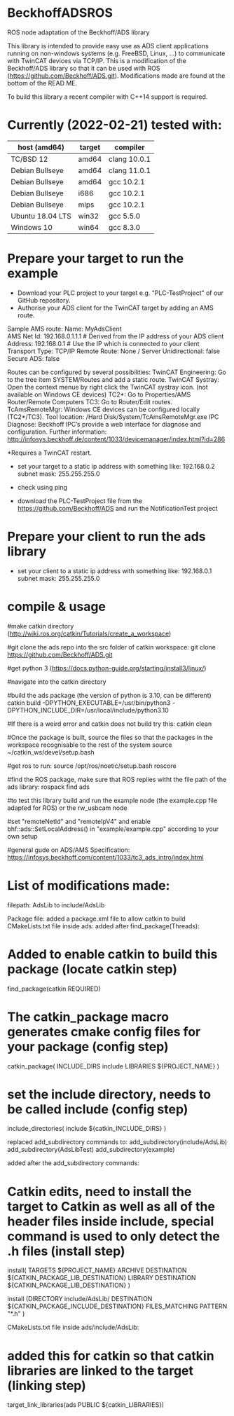 # BeckhoffADSROS
ROS node adaptation of the Beckhoff/ADS library

This library is intended to provide easy use as ADS client applications running on non-windows systems (e.g. FreeBSD, Linux, ...) to communicate with TwinCAT devices via TCP/IP. This is a modification of the Beckhoff/ADS library so that it can be used with ROS (https://github.com/Beckhoff/ADS.git). Modifications made are found at the bottom of the READ ME.

To build this library a recent compiler with C++14 support is required. 

Currently (2022-02-21) tested with:
===================================

host (amd64)     | target| compiler
-----------------|-------|-------------
TC/BSD 12        | amd64 | clang 10.0.1
Debian Bullseye  | amd64 | clang 11.0.1
Debian Bullseye  | amd64 | gcc 10.2.1
Debian Bullseye  | i686  | gcc 10.2.1
Debian Bullseye  | mips  | gcc 10.2.1
Ubuntu 18.04 LTS | win32 | gcc 5.5.0
Windows 10       | win64 | gcc 8.3.0


Prepare your target to run the example
======================================
- Download your PLC project to your target e.g. "PLC-TestProject" of our GitHub repository.
- Authorise your ADS client for the TwinCAT target by adding an AMS route.

Sample AMS route:
  Name:           MyAdsClient     
  AMS Net Id:     192.168.0.1.1.1 # Derived from the IP address of your ADS client
  Address:        192.168.0.1     # Use the IP which is connected to your client
  Transport Type: TCP/IP
  Remote Route:   None / Server
  Unidirectional: false
  Secure ADS:     false
  
Routes can be configured by several possibilities:
TwinCAT Engineering:  Go to the tree item SYSTEM/Routes and add a static route.
TwinCAT Systray:      Open the context menue by right click the TwinCAT systray icon. (not available on Windows CE devices) 
  TC2*: Go to Properties/AMS Router/Remote Computers
  TC3:  Go to  Router/Edit routes.
TcAmsRemoteMgr: Windows CE devices can be configured locally (TC2*/TC3). Tool location: /Hard Disk/System/TcAmsRemoteMgr.exe
IPC Diagnose: Beckhoff IPC’s provide a web interface for diagnose and configuration. Further information: http://infosys.beckhoff.de/content/1033/devicemanager/index.html?id=286

*Requires a TwinCAT restart.

- set your target to a static ip address with something like:
192.168.0.2 subnet mask: 255.255.255.0
- check using ping

- download the PLC-TestProject file from the https://github.com/Beckhoff/ADS and run the NotificationTest project

Prepare your client to run the ads library
======================================
- set your client to a static ip address with something like:
192.168.0.1 subnet mask: 255.255.255.0

compile & usage
===============

#make catkin directory (http://wiki.ros.org/catkin/Tutorials/create_a_workspace)

#git clone the ads repo into the src folder of catkin workspace:
git clone https://github.com/Beckhoff/ADS.git <directory>

#get python 3 (https://docs.python-guide.org/starting/install3/linux/)

#navigate into the catkin directory

#build the ads package (the version of python is 3.10, can be different)
catkin build <package name> -DPYTHON_EXECUTABLE=/usr/bin/python3 
-DPYTHON_INCLUDE_DIR=/usr/local/include/python3.10

#If there is a weird error and catkin does not build try this:
catkin clean

#Once the package is built, source the files so that the packages in the workspace recognisable to the rest of the system
source ~/catkin_ws/devel/setup.bash

#get ros to run:
source /opt/ros/noetic/setup.bash
roscore

#find the ROS package, make sure that ROS replies witht the file path of the ads library:
rospack find ads

#to test this library build and run the example node (the example.cpp file adapted for ROS) or the rw_usbcam node

#set "remoteNetId" and "remoteIpV4" and enable bhf::ads::SetLocalAddress() in "example/example.cpp" according to your own setup

#general gude on ADS/AMS Specification: https://infosys.beckhoff.com/content/1033/tc3_ads_intro/index.html

List of modifications made:
======================================
filepath:
AdsLib to include/AdsLib

Package file:
added a package.xml file to allow catkin to build
CMakeLists.txt file inside ads:
added after find_package(Threads):
# Added to enable catkin to build this package (locate catkin step)
find_package(catkin REQUIRED)

# The catkin_package macro generates cmake config files for your package (config step)
catkin_package(
   INCLUDE_DIRS include
   LIBRARIES ${PROJECT_NAME}
   )
   

# set the include directory, needs to be called include (config step)
include_directories(
  include
  ${catkin_INCLUDE_DIRS}
)

replaced add_subdirectory commands to:
add_subdirectory(include/AdsLib)
add_subdirectory(AdsLibTest)
add_subdirectory(example)

added after the add_subdirectory commands:
# Catkin edits, need to install the target to Catkin as well as all of the header files inside include, special command is used to only detect the .h files (install step)
install(
	TARGETS ${PROJECT_NAME}
	ARCHIVE DESTINATION ${CATKIN_PACKAGE_LIB_DESTINATION}
	LIBRARY DESTINATION ${CATKIN_PACKAGE_LIB_DESTINATION}
)


install (DIRECTORY include/AdsLib/
	DESTINATION ${CATKIN_PACKAGE_INCLUDE_DESTINATION}
	FILES_MATCHING PATTERN "*.h"
)

CMakeLists.txt file inside ads/include/AdsLib:
# added this for catkin so that catkin libraries are linked to the target (linking step)
target_link_libraries(ads PUBLIC ${catkin_LIBRARIES})
